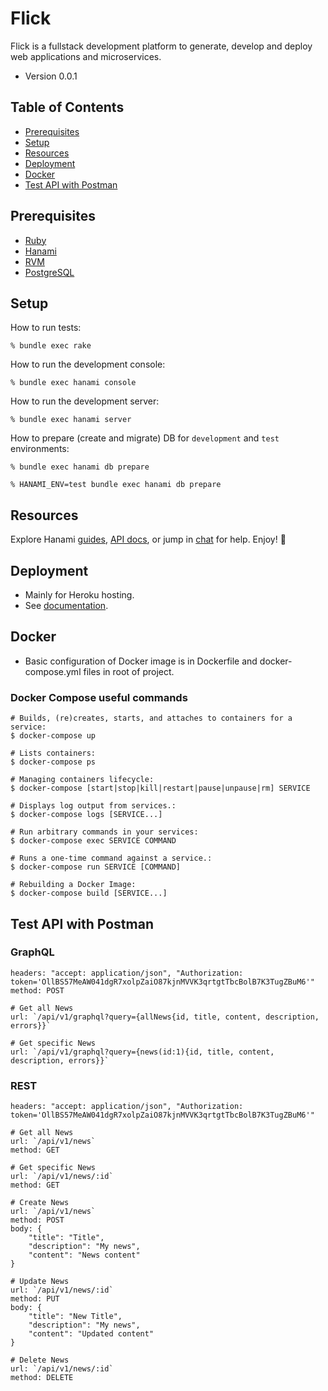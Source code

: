 # Flick
Flick is a fullstack development platform to generate, develop and deploy web applications and microservices. 

* Version 0.0.1

## Table of Contents
* [Prerequisites](#prerequisites)
* [Setup](#setup)
* [Resources](#resources)
* [Deployment](#deployment)
* [Docker](#docker)
* [Test API with Postman](#test-api-with-postman)

## Prerequisites
* [Ruby](https://www.ruby-lang.org/en/downloads/)
* [Hanami](https://guides.hanamirb.org/introduction/getting-started/)
* [RVM](https://rvm.io/)
* [PostgreSQL](https://www.postgresql.org/docs/)

## Setup
How to run tests:
```
% bundle exec rake
```

How to run the development console:
```
% bundle exec hanami console
```

How to run the development server:
```
% bundle exec hanami server
```

How to prepare (create and migrate) DB for `development` and `test` environments:
```
% bundle exec hanami db prepare

% HANAMI_ENV=test bundle exec hanami db prepare
```

## Resources
Explore Hanami [guides](http://hanamirb.org/guides/), [API docs](http://docs.hanamirb.org/1.3.0/), or jump in [chat](http://chat.hanamirb.org) for help. Enjoy! 🌸

## Deployment
* Mainly for Heroku hosting.
* See [documentation](./DEPLOYMENT.md).

## Docker
* Basic configuration of Docker image is in Dockerfile and docker-compose.yml files in root of project.

### Docker Compose useful commands
```shell
# Builds, (re)creates, starts, and attaches to containers for a service:
$ docker-compose up

# Lists containers:
$ docker-compose ps

# Managing containers lifecycle:
$ docker-compose [start|stop|kill|restart|pause|unpause|rm] SERVICE

# Displays log output from services.:
$ docker-compose logs [SERVICE...]

# Run arbitrary commands in your services:
$ docker-compose exec SERVICE COMMAND

# Runs a one-time command against a service.:
$ docker-compose run SERVICE [COMMAND]

# Rebuilding a Docker Image:
$ docker-compose build [SERVICE...]
```

## Test API with Postman
### GraphQL
```shell
headers: "accept: application/json", "Authorization: token='OllBS57MeAW041dgR7xolpZaiO87kjnMVVK3qrtgtTbcBolB7K3TugZBuM6'"
method: POST

# Get all News
url: `/api/v1/graphql?query={allNews{id, title, content, description, errors}}`

# Get specific News 
url: `/api/v1/graphql?query={news(id:1){id, title, content, description, errors}}`
```

### REST
```shell
headers: "accept: application/json", "Authorization: token='OllBS57MeAW041dgR7xolpZaiO87kjnMVVK3qrtgtTbcBolB7K3TugZBuM6'"

# Get all News
url: `/api/v1/news`
method: GET

# Get specific News 
url: `/api/v1/news/:id`
method: GET

# Create News
url: `/api/v1/news`
method: POST
body: {
    "title": "Title",
    "description": "My news",
    "content": "News content"
}

# Update News 
url: `/api/v1/news/:id`
method: PUT
body: {
    "title": "New Title",
    "description": "My news",
    "content": "Updated content"
}

# Delete News 
url: `/api/v1/news/:id`
method: DELETE
```
